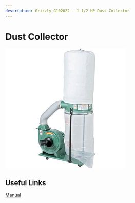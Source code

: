 ```yaml
---
description: Grizzly G1028Z2 - 1-1/2 HP Dust Collector
---
```


# Dust Collector

![](../.gitbook/assets/image%20%2824%29.png)

## Useful Links

[Manual](https://drive.google.com/open?id=1z6LVeRsN5nqyyAfivZhO3vtqQ7ff-w4k)

